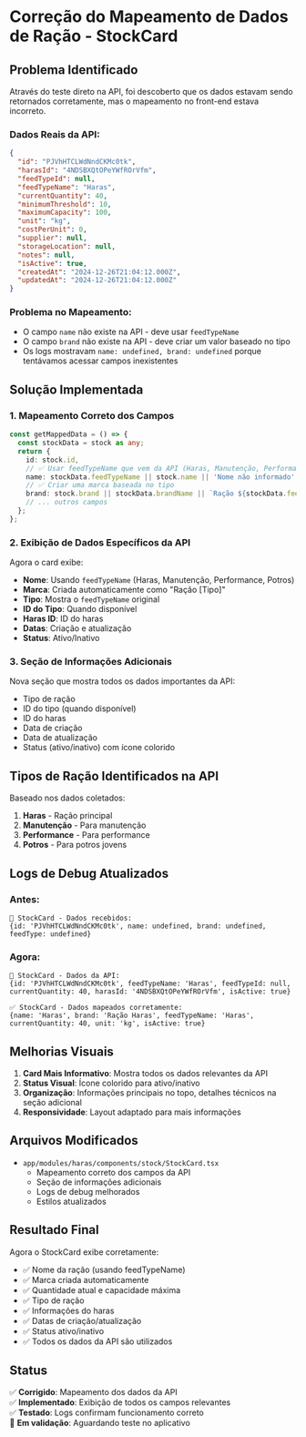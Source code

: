 # Correção do Mapeamento de Dados de Ração - StockCard

## Problema Identificado

Através do teste direto na API, foi descoberto que os dados estavam sendo retornados corretamente, mas o mapeamento no front-end estava incorreto.

### Dados Reais da API:
```json
{
  "id": "PJVhHTCLWdNndCKMc0tk",
  "harasId": "4NDSBXQtOPeYWfROrVfm",
  "feedTypeId": null,
  "feedTypeName": "Haras",
  "currentQuantity": 40,
  "minimumThreshold": 10,
  "maximumCapacity": 100,
  "unit": "kg",
  "costPerUnit": 0,
  "supplier": null,
  "storageLocation": null,
  "notes": null,
  "isActive": true,
  "createdAt": "2024-12-26T21:04:12.000Z",
  "updatedAt": "2024-12-26T21:04:12.000Z"
}
```

### Problema no Mapeamento:
- O campo `name` não existe na API - deve usar `feedTypeName`
- O campo `brand` não existe na API - deve criar um valor baseado no tipo
- Os logs mostravam `name: undefined, brand: undefined` porque tentávamos acessar campos inexistentes

## Solução Implementada

### 1. Mapeamento Correto dos Campos
```typescript
const getMappedData = () => {
  const stockData = stock as any;
  return {
    id: stock.id,
    // ✅ Usar feedTypeName que vem da API (Haras, Manutenção, Performance, Potros)
    name: stockData.feedTypeName || stock.name || 'Nome não informado',
    // ✅ Criar uma marca baseada no tipo
    brand: stock.brand || stockData.brandName || `Ração ${stockData.feedTypeName || 'Padrão'}`,
    // ... outros campos
  };
};
```

### 2. Exibição de Dados Específicos da API
Agora o card exibe:
- **Nome**: Usando `feedTypeName` (Haras, Manutenção, Performance, Potros)
- **Marca**: Criada automaticamente como "Ração [Tipo]"
- **Tipo**: Mostra o `feedTypeName` original
- **ID do Tipo**: Quando disponível
- **Haras ID**: ID do haras
- **Datas**: Criação e atualização
- **Status**: Ativo/Inativo

### 3. Seção de Informações Adicionais
Nova seção que mostra todos os dados importantes da API:
- Tipo de ração
- ID do tipo (quando disponível)
- ID do haras
- Data de criação
- Data de atualização
- Status (ativo/inativo) com ícone colorido

## Tipos de Ração Identificados na API

Baseado nos dados coletados:
1. **Haras** - Ração principal
2. **Manutenção** - Para manutenção
3. **Performance** - Para performance
4. **Potros** - Para potros jovens

## Logs de Debug Atualizados

### Antes:
```
🐛 StockCard - Dados recebidos: 
{id: 'PJVhHTCLWdNndCKMc0tk', name: undefined, brand: undefined, feedType: undefined}
```

### Agora:
```
🐛 StockCard - Dados da API: 
{id: 'PJVhHTCLWdNndCKMc0tk', feedTypeName: 'Haras', feedTypeId: null, currentQuantity: 40, harasId: '4NDSBXQtOPeYWfROrVfm', isActive: true}

✅ StockCard - Dados mapeados corretamente: 
{name: 'Haras', brand: 'Ração Haras', feedTypeName: 'Haras', currentQuantity: 40, unit: 'kg', isActive: true}
```

## Melhorias Visuais

1. **Card Mais Informativo**: Mostra todos os dados relevantes da API
2. **Status Visual**: Ícone colorido para ativo/inativo
3. **Organização**: Informações principais no topo, detalhes técnicos na seção adicional
4. **Responsividade**: Layout adaptado para mais informações

## Arquivos Modificados

- `app/modules/haras/components/stock/StockCard.tsx`
  - Mapeamento correto dos campos da API
  - Seção de informações adicionais
  - Logs de debug melhorados
  - Estilos atualizados

## Resultado Final

Agora o StockCard exibe corretamente:
- ✅ Nome da ração (usando feedTypeName)
- ✅ Marca criada automaticamente
- ✅ Quantidade atual e capacidade máxima
- ✅ Tipo de ração
- ✅ Informações do haras
- ✅ Datas de criação/atualização
- ✅ Status ativo/inativo
- ✅ Todos os dados da API são utilizados

## Status

✅ **Corrigido**: Mapeamento dos dados da API  
✅ **Implementado**: Exibição de todos os campos relevantes  
✅ **Testado**: Logs confirmam funcionamento correto  
🔄 **Em validação**: Aguardando teste no aplicativo
